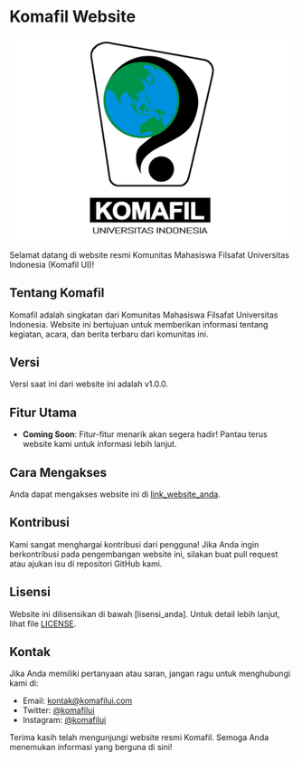 # Komafil Website

![Komafil Logo](asset/icon.png)

Selamat datang di website resmi Komunitas Mahasiswa Filsafat Universitas Indonesia (Komafil UI)!

## Tentang Komafil

Komafil adalah singkatan dari Komunitas Mahasiswa Filsafat Universitas Indonesia. Website ini bertujuan untuk memberikan informasi tentang kegiatan, acara, dan berita terbaru dari komunitas ini.

## Versi

Versi saat ini dari website ini adalah v1.0.0.

## Fitur Utama

- **Coming Soon**: Fitur-fitur menarik akan segera hadir! Pantau terus website kami untuk informasi lebih lanjut.

## Cara Mengakses

Anda dapat mengakses website ini di [link_website_anda](https://link.website.anda).

## Kontribusi

Kami sangat menghargai kontribusi dari pengguna! Jika Anda ingin berkontribusi pada pengembangan website ini, silakan buat pull request atau ajukan isu di repositori GitHub kami.

## Lisensi

Website ini dilisensikan di bawah [lisensi_anda]. Untuk detail lebih lanjut, lihat file [LICENSE](LICENSE).

## Kontak

Jika Anda memiliki pertanyaan atau saran, jangan ragu untuk menghubungi kami di:

- Email: [kontak@komafilui.com](mailto:kontak@komafilui.com)
- Twitter: [@komafilui](https://twitter.com/komafilui)
- Instagram: [@komafilui](https://instagram.com/komafilui)

Terima kasih telah mengunjungi website resmi Komafil. Semoga Anda menemukan informasi yang berguna di sini!
